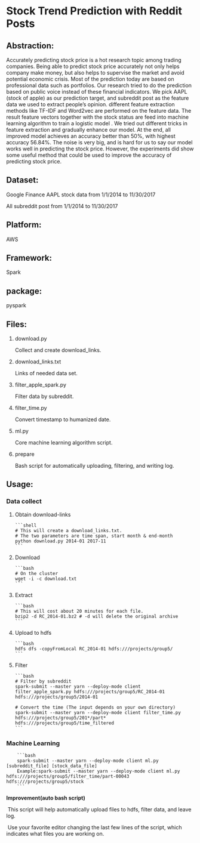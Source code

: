 # Stock Trend Prediction with Reddit Posts

## Abstraction:

Accurately predicting stock price is a hot research topic among trading companies. Being able to predict stock price accurately not only helps company make money, but also helps to supervise the market and avoid potential economic crisis. Most of the prediction today are based on professional data such as portfolios. Our research tried to do the prediction based on public voice instead of these financial indicators. We pick AAPL (stock of apple) as our prediction target, and subreddit post as the feature data we used to extract people’s opinion. different feature extraction methods like TF-IDF and Word2vec are performed on the feature data. The result feature vectors together with the stock status are feed into machine learning algorithm to train a logistic model . We tried out different tricks in feature extraction and gradually enhance our model. At the end, all improved model achieves an accuracy better than 50%, with highest accuracy 56.84%. The noise is very big, and is hard for us to say our model works well in predicting the stock price. However, the experiments did show some useful method that could be used to improve the accuracy of predicting stock price.

## Dataset:

Google Finance AAPL stock data from 1/1/2014 to 11/30/2017

All subreddit post from 1/1/2014 to 11/30/2017

## Platform:

AWS

## Framework:

Spark

## package:

pyspark

## Files:

1. download.py

    Collect and create download_links.

2. download_links.txt

    Links of needed data set.

3. filter_apple_spark.py

    Filter data by subreddit.

4. filter_time.py

    Convert timestamp to humanized date.

5. ml.py

    Core machine learning algorithm script.

6. prepare

    Bash script for automatically uploading, filtering, and writing log.

## Usage:

### Data collect

1. Obtain download-links

       ```shell
       # This will create a download_links.txt.
       # The two parameters are time span, start month & end-month
       python download.py 2014-01 2017-11
       ```

2. Download

       ```bash
       # On the cluster
       wget -i -c download.txt
       ```

3. Extract

       ```bash
       # This will cost about 20 minutes for each file.
       bzip2 -d RC_2014-01.bz2 # -d will delete the original archive
       ```

4. Upload to hdfs

       ```bash
       hdfs dfs -copyFromLocal RC_2014-01 hdfs:///projects/group5/
       ```

5. Filter

       ```bash
       # Filter by subreddit
       spark-submit --master yarn --deploy-mode client filter_apple_spark.py hdfs:///projects/group5/RC_2014-01 hdfs:///projects/group5/2014-01
       
       # Convert the time (The input depends on your own directory)
       spark-submit --master yarn --deploy-mode client filter_time.py hdfs:///projects/group5/201*/part* hdfs:///projects/group5/time_filtered
       ```
       
### Machine Learning
        
        ```bash
        spark-submit --master yarn --deploy-mode client ml.py [subreddit_file] [stock_data_file]
        Example:spark-submit --master yarn --deploy-mode client ml.py hdfs:///projects/group5/filter_time/part-00043 hdfs:///projects/group5/stock
        ```

**Improvement(auto bash script)**

​	This script will help automatically upload files to hdfs, filter data, and leave log.

​	Use your favorite editor changing the last few lines of the script, which indicates what files you are working on.
